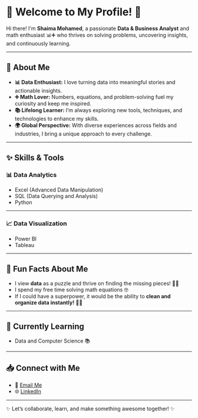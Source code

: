 # 🌟 Welcome to My Profile! 🎉  

Hi there! I'm **Shaima Mohamed**, a passionate **Data & Business Analyst** and math enthusiast 📊➕ who thrives on solving problems, uncovering insights, and continuously learning.  

---

## 🚀 About Me  
- **📊 Data Enthusiast:** I love turning data into meaningful stories and actionable insights.  
- **➕ Math Lover:** Numbers, equations, and problem-solving fuel my curiosity and keep me inspired.  
- **📚 Lifelong Learner:** I’m always exploring new tools, techniques, and technologies to enhance my skills.  
- **🌍 Global Perspective:** With diverse experiences across fields and industries, I bring a unique approach to every challenge.  

---

## ✨ Skills & Tools  
### **📊 Data Analytics**  
- Excel (Advanced Data Manipulation)
- SQL (Data Querying and Analysis)  
- Python  

---
  

### **📈 Data Visualization**  
- Power BI  
- Tableau  

---

## 🌟 Fun Facts About Me  
- I view **data** as a puzzle and thrive on finding the missing pieces! 🧙‍♀️  
- I spend my free time solving math equations 🤓  
- If I could have a superpower, it would be the ability to **clean and organize data instantly!** 🧘‍♀️  

---

## 🌱 Currently Learning  
- Data and Computer Science 📚    

---

## 📥 Connect with Me  
- 📧 [Email Me](mailto:shaymaizzt@gmail.com)  
- 🌐 [LinkedIn](https://linkedin.com/in/shaimamohamed12)  

---

✨ Let’s collaborate, learn, and make something awesome together! ✨  
